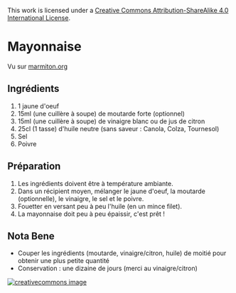 This work is licensed under a
[Creative Commons Attribution-ShareAlike 4.0 International License](http://creativecommons.org/licenses/by-sa/4.0/).

# Mayonnaise

Vu sur [marmiton.org](https://www.marmiton.org/recettes/recette_bechamel-rapide-et-facile_14764.aspx)

## Ingrédients

1. 1 jaune d'oeuf
2. 15ml (une cuillère à soupe) de moutarde forte (optionnel)
3. 15ml (une cuillère à soupe) de vinaigre blanc ou de jus de citron
4. 25cl (1 tasse) d'huile neutre (sans saveur : Canola, Colza, Tournesol)
5. Sel
6. Poivre

## Préparation

1. Les ingrédients doivent être à température ambiante.
2. Dans un récipient moyen, mélanger le jaune d'oeuf, la moutarde (optionnelle),
   le vinaigre, le sel et le poivre.
3. Fouetter en versant peu à peu l'huile (en un mince filet).
4. La mayonnaise doit peu à peu épaissir, c'est prêt !

## Nota Bene

- Couper les ingrédients (moutarde, vinaigre/citron, huile) de moitié
  pour obtenir une plus petite quantité
- Conservation : une dizaine de jours (merci au vinaigre/citron)

[![creativecommons image](https://i.creativecommons.org/l/by-sa/4.0/80x15.png)](http://creativecommons.org/licenses/by-sa/4.0/)